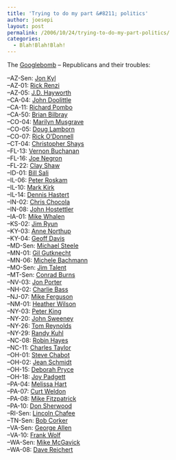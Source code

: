 ```yaml
---
title: 'Trying to do my part &#8211; politics'
author: joesepi
layout: post
permalink: /2006/10/24/trying-to-do-my-part-politics/
categories:
  - Blah!Blah!Blah!
---
```

The <a target="_blank" title="Direct Democracy" href="http://www.mydd.com/story/2006/10/24/122153/98">Googlebomb</a> &#8211; Republicans and their troubles:

&#8211;AZ-Sen: [Jon Kyl][1]  
&#8211;AZ-01: [Rick Renzi][2]  
&#8211;AZ-05: [J.D. Hayworth][3]  
&#8211;CA-04: [John Doolittle][4]  
&#8211;CA-11: [Richard Pombo][5]  
&#8211;CA-50: [Brian Bilbray][6]  
&#8211;CO-04: [Marilyn Musgrave][7]  
&#8211;CO-05: [Doug Lamborn][8]  
&#8211;CO-07: [Rick O&#8217;Donnell][9]  
&#8211;CT-04: [Christopher Shays][10]  
&#8211;FL-13: [Vernon Buchanan][11]  
&#8211;FL-16: [Joe Negron][12]  
&#8211;FL-22: [Clay Shaw][13]  
&#8211;ID-01: [Bill Sali][14]  
&#8211;IL-06: [Peter Roskam][15]  
&#8211;IL-10: [Mark Kirk][16]  
&#8211;IL-14: [Dennis Hastert][17]  
&#8211;IN-02: [Chris Chocola][18]  
&#8211;IN-08: [John Hostettler][19]  
&#8211;IA-01: [Mike Whalen][20]  
&#8211;KS-02: [Jim Ryun][21]  
&#8211;KY-03: [Anne Northup][22]  
&#8211;KY-04: [Geoff Davis][23]  
&#8211;MD-Sen: [Michael Steele][24]  
&#8211;MN-01: [Gil Gutknecht][25]  
&#8211;MN-06: [Michele Bachmann][26]  
&#8211;MO-Sen: [Jim Talent][27]  
&#8211;MT-Sen: [Conrad Burns][28]  
&#8211;NV-03: [Jon Porter][29]  
&#8211;NH-02: [Charlie Bass][30]  
&#8211;NJ-07: [Mike Ferguson][31]  
&#8211;NM-01: [Heather Wilson][32]  
&#8211;NY-03: [Peter King][33]  
&#8211;NY-20: [John Sweeney][34]  
&#8211;NY-26: [Tom Reynolds][35]  
&#8211;NY-29: [Randy Kuhl][36]  
&#8211;NC-08: [Robin Hayes][37]  
&#8211;NC-11: [Charles Taylor][38]  
&#8211;OH-01: [Steve Chabot][39]  
&#8211;OH-02: [Jean Schmidt][40]  
&#8211;OH-15: [Deborah Pryce][41]  
&#8211;OH-18: [Joy Padgett][42]  
&#8211;PA-04: [Melissa Hart][43]  
&#8211;PA-07: [Curt Weldon][44]  
&#8211;PA-08: [Mike Fitzpatrick][45]  
&#8211;PA-10: [Don Sherwood][46]  
&#8211;RI-Sen: [Lincoln Chafee][47]  
&#8211;TN-Sen: [Bob Corker][48]  
&#8211;VA-Sen: [George Allen][49]  
&#8211;VA-10: [Frank Wolf][50]  
&#8211;WA-Sen: [Mike McGavick][51]  
&#8211;WA-08: [Dave Reichert][52]

 [1]: http://www.phoenixnewtimes.com/Issues/2006-04-13/news/feature_full.html
 [2]: http://en.wikipedia.org/w/index.php?title=Rick_Renzi&#038;printable=yes#Controversies
 [3]: http://www.azcentral.com/arizonarepublic/local/articles/1022hayworth1022.html
 [4]: http://en.wikipedia.org/wiki/John_Doolittle#Controversies
 [5]: http://en.wikipedia.org/wiki/Richard_Pombo#Controversies_and_criticisms
 [6]: http://www.kfmb.com/story.php?id=66505
 [7]: http://www.rollingstone.com/politics/story/12054520/the_10_worst_congressmen/10
 [8]: http://www.gazette.com/display.php?id=1322626&#038;secid=1
 [9]: http://www.rockymountainnews.com/drmn/elections/article/0,2808,DRMN_24736_5063243,00.html
 [10]: http://www.connpost.com/news/ci_4509567
 [11]: http://www.bradenton.com/mld/bradenton/news/local/15422371.htm?source=rss&#038;channel=bradenton_local
 [12]: http://en.wikipedia.org/wiki/Mark_Foley_scandal
 [13]: http://www.usnews.com/usnews/politics/campaign_diary/florida/archive/2006/10/the_foley_scandal_affects_the.htm
 [14]: http://www.summitdaily.com/article/20060923/NEWS/60923003
 [15]: http://msnbc.msn.com/id/14988252/
 [16]: http://cbs2chicago.com/video/?id=25835@wbbm.dayport.com
 [17]: http://www.kcci.com/politics/10062284/detail.html
 [18]: http://www.southbendtribune.com/apps/pbcs.dll/article?AID=/20060811/NEWS07/608110314
 [19]: http://www.courier-journal.com/localnews/2004/04/21ky/B1-host0421i0-7412.html
 [20]: http://www.qctimes.net/articles/2005/12/09/news/local/doc439930283db6c088625962.txt
 [21]: http://cjonline.com/stories/102306/loc_ryunboyda1.shtml
 [22]: http://www.courier-journal.com/localnews/2002/08/29/ke082902s267079.htm
 [23]: http://www.kentucky.com/mld/kentucky/news/15533221.htm
 [24]: http://www.gazette.net/stories/021006/montsta130223_31925.shtml
 [25]: http://www.hometown-pages.com/main.asp?SectionID=26&#038;SubSectionID=186&#038;ArticleID=12951&#038;TM=48834.09
 [26]: http://citypages.com/databank/27/1348/article14760.asp
 [27]: http://www.contracostatimes.com/mld/cctimes/news/politics/15174500.htm
 [28]: http://www.billingsgazette.net/articles/2006/07/28/news/state/20-burns.txt
 [29]: http://www.lasvegassun.com/sunbin/stories/sun/2006/oct/22/566689009.html?porter
 [30]: http://www.unionleader.com/article.aspx?headline=Top+aide+to+Bass+resigns&#038;articleId=b65bcd02-f478-4a6d-801a-9a12761c3786
 [31]: http://www.washingtonpost.com/ac2/wp-dyn/A23714-2003Apr3?language=printer
 [32]: http://www.rawstory.com/news/2006/Congresswoman_on_page_board_buried_file_1019.html
 [33]: http://www.newsday.com/news/nationworld/ny-usking0817,0,6911475,print.story?coll=ny-top-headlines
 [34]: http://blogs.timesunion.com/capitol/?p=983
 [35]: http://www.democratandchronicle.com/apps/pbcs.dll/article?AID=/20061004/NEWS01/61004020/1002/NEWS
 [36]: http://en.wikipedia.org/wiki/Randy_Kuhl#Personal
 [37]: http://www.newsobserver.com/291/story/254053.html
 [38]: http://en.wikipedia.org/wiki/Charles_H._Taylor#Controversies
 [39]: http://www.thehill.com/thehill/export/TheHill/News/Frontpage/091906/chabot.html
 [40]: http://www.wcpo.com/news/2006/local/10/11/murtha_schmidt.html
 [41]: http://www.columbusdispatch.com/?story=217625
 [42]: http://www.cleveland.com/news/plaindealer/index.ssf?/base/news/1161257895268090.xml&#038;coll=2
 [43]: http://www.sharonherald.com/local/local_story_263230124.html?start:int=0
 [44]: http://www.phillyburbs.com/pb-dyn/news/28-10162006-727801.html
 [45]: http://www.phillyburbs.com/pb-dyn/news/111-01222006-601349.html
 [46]: http://www.timesleader.com/mld/timesleader/15646184.htm
 [47]: http://www.washingtonpost.com/wp-dyn/content/article/2006/08/05/AR2006080500823.html
 [48]: http://www.knoxnews.com/kns/election/article/0,1406,KNS_630_5057450,00.html
 [49]: http://www.cbsnews.com/stories/2006/09/26/politics/main2039589.shtml
 [50]: http://www.nationalcenter.org/PRJTHGWolfEarmark1006.html
 [51]: http://seattlepi.nwsource.com/local/283622_mcgavick02.html
 [52]: http://seattlepi.nwsource.com/local/287797_reichertsideweb06.html